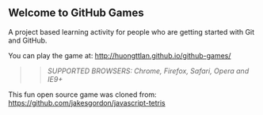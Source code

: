 ## Welcome to GitHub Games

A project based learning activity for people who are getting started with Git and GitHub.

You can play the game at: http://huongttlan.github.io/github-games/

>> _*SUPPORTED BROWSERS*: Chrome, Firefox, Safari, Opera and IE9+_

This fun open source game was cloned from: https://github.com/jakesgordon/javascript-tetris
